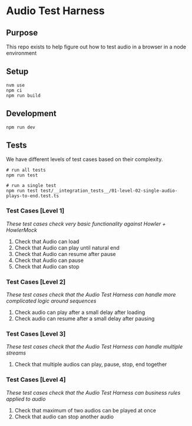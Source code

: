 # Audio Test Harness

## Purpose

This repo exists to help figure out how to test audio in a browser in a node environment

## Setup

```shell
nvm use
npm ci
npm run build
```

## Development

```shell
npm run dev
```

## Tests

We have different levels of test cases based on their complexity.

```shell
# run all tests
npm run test

# run a single test
npm run test test/__integration_tests__/01-level-02-single-audio-plays-to-end.test.ts
```

### Test Cases [Level 1]

_These test cases check very basic functionality against Howler + HowlerMock_

1. Check that Audio can load
1. Check that Audio can play until natural end
1. Check that Audio can resume after pause
1. Check that Audio can pause
1. Check that Audio can stop

### Test Cases [Level 2]

_These test cases check that the Audio Test Harness can handle more complicated logic around sequences_

1. Check audio can play after a small delay after loading
1. Check audio can resume after a small delay after pausing

### Test Cases [Level 3]

_These test cases check that the Audio Test Harness can handle multiple streams_

1. Check that multiple audios can play, pause, stop, end together

### Test Cases [Level 4]

_These test cases check that the Audio Test Harness can business rules applied to audio_

1. Check that maximum of two audios can be played at once
1. Check that audio can stop another audio
